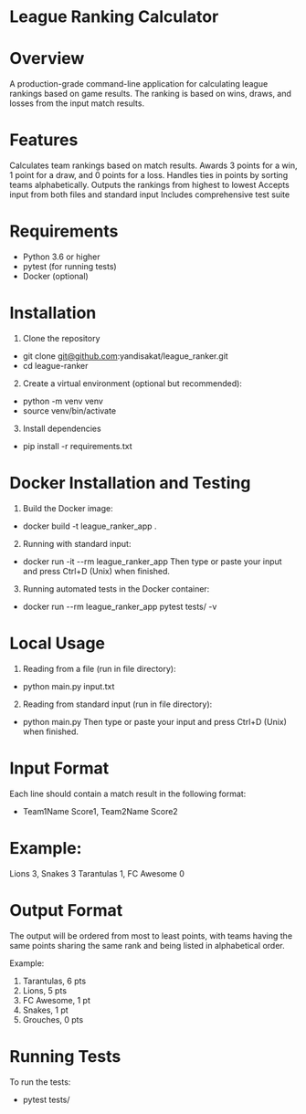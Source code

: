 # League Ranking Calculator

# Overview
A production-grade command-line application for calculating league rankings based on game results.
The ranking is based on wins, draws, and losses from the input match results.

# Features
Calculates team rankings based on match results.
Awards 3 points for a win, 1 point for a draw, and 0 points for a loss.
Handles ties in points by sorting teams alphabetically.
Outputs the rankings from highest to lowest
Accepts input from both files and standard input
Includes comprehensive test suite

# Requirements
- Python 3.6 or higher
- pytest (for running tests)
- Docker (optional)

# Installation
1. Clone the repository
- git clone git@github.com:yandisakat/league_ranker.git
- cd league-ranker

2. Create a virtual environment (optional but recommended):
- python -m venv venv
- source venv/bin/activate

3. Install dependencies
- pip install -r requirements.txt

# Docker Installation and Testing
1. Build the Docker image:
- docker build -t league_ranker_app .

2. Running with standard input:
- docker run -it --rm league_ranker_app
Then type or paste your input and press Ctrl+D (Unix) when finished.

3. Running automated tests in the Docker container:
- docker run --rm league_ranker_app pytest tests/ -v

# Local Usage
1. Reading from a file (run in file directory):
- python main.py input.txt

2. Reading from standard input (run in file directory):
- python main.py
Then type or paste your input and press Ctrl+D (Unix) when finished.

# Input Format
Each line should contain a match result in the following format:
- Team1Name Score1, Team2Name Score2

# Example:
Lions 3, Snakes 3
Tarantulas 1, FC Awesome 0

# Output Format
The output will be ordered from most to least points, with teams having the same points sharing the same rank and being listed in alphabetical order.

Example:
1. Tarantulas, 6 pts
2. Lions, 5 pts
3. FC Awesome, 1 pt
3. Snakes, 1 pt
5. Grouches, 0 pts

# Running Tests
To run the tests:
- pytest tests/